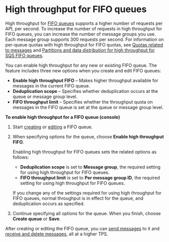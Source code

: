 # High throughput for FIFO queues<a name="high-throughput-fifo"></a>

High throughput for [FIFO queues](FIFO-queues.md) supports a higher number of requests per API, per second\. To increase the number of requests in high throughput for FIFO queues, you can increase the number of message groups you use\. Each message group supports 300 requests per second\. For information on per\-queue quotas with high throughput for FIFO quotas, see [Quotas related to messages](quotas-messages.md) and [Partitions and data distribution for high throughput for SQS FIFO queues](partitions-and-data-distribution.md)\.

You can enable high throughput for any new or existing FIFO queue\. The feature includes three new options when you create and edit FIFO queues:
+ **Enable high throughput FIFO** – Makes higher throughput available for messages in the current FIFO queue\.
+ **Deduplication scope** – Specifies whether deduplication occurs at the queue or message group level\.
+ **FIFO throughput limit** – Specifies whether the throughput quota on messages in the FIFO queue is set at the queue or message group level\.

**To enable high throughput for a FIFO queue \(console\)**

1. Start [creating](sqs-configure-create-queue.md) or [editing](sqs-configure-edit-queue.md) a FIFO queue\.

1. When specifying options for the queue, choose **Enable high throughput FIFO**\.

   Enabling high throughput for FIFO queues sets the related options as follows:
   + **Deduplication scope** is set to **Message group**, the required setting for using high throughput for FIFO queues\.
   + **FIFO throughput limit** is set to **Per message group ID**, the required setting for using high throughput for FIFO queues\.

   If you change any of the settings required for using high throughput for FIFO queues, normal throughput is in effect for the queue, and deduplication occurs as specified\.

1. Continue specifying all options for the queue\. When you finish, choose **Create queue** or **Save**\.

After creating or editing the FIFO queue, you can [send messages](sqs-using-send-messages.md) to it and [receive and delete messages](sqs-using-receive-delete-message.md), all at a higher TPS\.